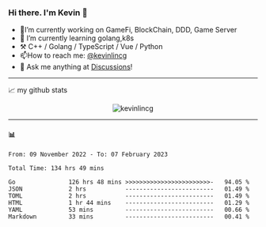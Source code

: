 ### Hi there. I'm Kevin 👋

- 🔭I’m currently working on GameFi, BlockChain, DDD, Game Server
- 🌱 I’m currently learning golang,k8s
-   :hammer_and_pick: C++ / Golang / TypeScript / Vue / Python
- 📫How to reach me: [@kevinlincg](https://twitter.com/kevinlincg) 
-   :thought_balloon: Ask me anything at [Discussions](https://github.com/kevinlincg/kevinlincg/discussions/new)!

---

📈 my github stats

<p align="center"> <img src="https://github-readme-stats-ouuan.vercel.app/api?username=kevinlincg&theme=dark&show_icons=true&count_private=true" alt="kevinlincg" />

---

#### :bar_chart: 

<!--START_SECTION:waka-->

```text
From: 09 November 2022 - To: 07 February 2023

Total Time: 134 hrs 49 mins

Go               126 hrs 48 mins >>>>>>>>>>>>>>>>>>>>>>>>-   94.05 %
JSON             2 hrs           -------------------------   01.49 %
TOML             2 hrs           -------------------------   01.49 %
HTML             1 hr 44 mins    -------------------------   01.29 %
YAML             53 mins         -------------------------   00.66 %
Markdown         33 mins         -------------------------   00.41 %
```

<!--END_SECTION:waka-->
